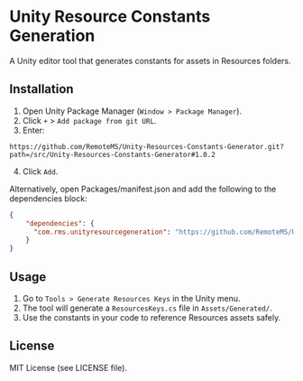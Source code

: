 # Unity Resource Constants Generation

A Unity editor tool that generates constants for assets in Resources folders.

## Installation

1. Open Unity Package Manager (`Window > Package Manager`).
2. Click `+` > `Add package from git URL`.
3. Enter: 

```
https://github.com/RemoteMS/Unity-Resources-Constants-Generator.git?path=/src/Unity-Resources-Constants-Generator#1.0.2
```

4. Click `Add`.

Alternatively, open Packages/manifest.json and add the following to the dependencies block:

```json
{
    "dependencies": {
      "com.rms.unityresourcegeneration": "https://github.com/RemoteMS/Unity-Resources-Constants-Generator.git?path=/src/Unity-Resources-Constants-Generator#1.0.2"
    }
}
```

## Usage

1. Go to `Tools > Generate Resources Keys` in the Unity menu.
2. The tool will generate a `ResourcesKeys.cs` file in `Assets/Generated/`.
3. Use the constants in your code to reference Resources assets safely.

## License

MIT License (see LICENSE file).